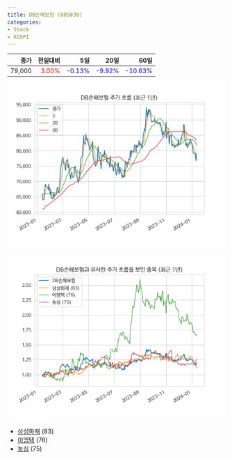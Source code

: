 ```yaml
---
title: DB손해보험 (005830)
categories:
- Stock
- KOSPI
---
```


|종가|전일대비|5일|20일|60일|
|---:|-------:|--:|---:|---:|
|79,000|<span style="color: red">3.00%</span>|<span style="color: blue">-0.13%</span>|<span style="color: blue">-9.92%</span>|<span style="color: blue">-10.63%</span>|


<!-- more -->

![005830](/assets/images/stock/005830.png)

![005830](/assets/images/stock/005830_sim.png)

- [삼성화재](/000810/) (83)
- [이엠텍](/091120/) (76)
- [농심](//004370/) (75)